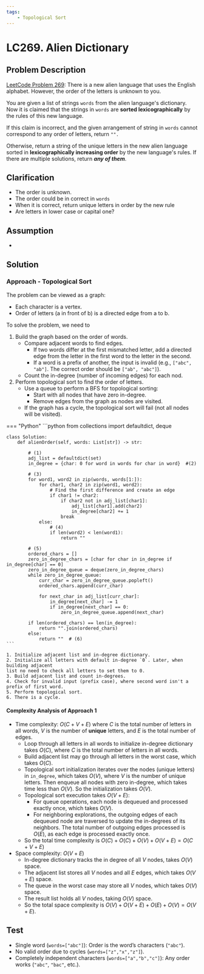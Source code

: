 ```yaml
---
tags:
    - Topological Sort
---
```


# LC269. Alien Dictionary

## Problem Description

[LeetCode Problem 269](https://leetcode.com/problems/alien-dictionary/description/):
There is a new alien language that uses the English alphabet. However, the order of the
letters is unknown to you.

You are given a list of strings `words` from the alien language's dictionary. Now it is
claimed that the strings in `words` are **sorted lexicographically** by the rules of
this new language.

If this claim is incorrect, and the given arrangement of string in `words` cannot
correspond to any order of letters, return `"".`

Otherwise, return a string of the unique letters in the new alien language sorted in
**lexicographically increasing order** by the new language's rules. If there are
multiple solutions, return _**any of them**_.

## Clarification

- The order is unknown.
- The order could be in correct in `words`
- When it is correct, return unique letters in order by the new rule
- Are letters in lower case or capital one?

## Assumption

-

## Solution

### Approach - Topological Sort

The problem can be viewed as a graph:

- Each character is a vertex.
- Order of letters (a in front of b) is a directed edge from a to b.

To solve the problem, we need to

1. Build the graph based on the order of words.
    - Compare adjacent words to find edges.
        - If two words differ at the first mismatched letter, add a directed edge from
        the letter in the first word to the letter in the second.
        - If a word is a prefix of another, the input is invalid (e.g., `["abc", "ab"]`.
        The correct order should be `["ab", "abc"]`).
    - Count the in-degree (number of incoming edges) for each nod.
2. Perform topological sort to find the order of letters.
    - Use a queue to perform a BFS for topological sorting:
        - Start with all nodes that have zero in-degree.
        - Remove edges from the graph as nodes are visited.
    - If the graph has a cycle, the topological sort will fail (not all nodes will be visited).

=== "Python"
    ```python
    from collections import defaultdict, deque


    class Solution:
        def alienOrder(self, words: List[str]) -> str:

            # (1)
            adj_list = defaultdict(set)
            in_degree = {char: 0 for word in words for char in word}  #(2)

            # (3)
            for word1, word2 in zip(words, words[1:]):
                for char1, char2 in zip(word1, word2):
                    # Find the first difference and create an edge
                    if char1 != char2:
                        if char2 not in adj_list[char1]:
                            adj_list[char1].add(char2)
                            in_degree[char2] += 1
                        break
                else:
                    # (4)
                    if len(word2) < len(word1):
                        return ""

            # (5)
            ordered_chars = []
            zero_in_degree_chars = [char for char in in_degree if in_degree[char] == 0]
            zero_in_degree_queue = deque(zero_in_degree_chars)
            while zero_in_degree_queue:
                curr_char = zero_in_degree_queue.popleft()
                ordered_chars.append(curr_char)

                for next_char in adj_list[curr_char]:
                    in_degree[next_char] -= 1
                    if in_degree[next_char] == 0:
                        zero_in_degree_queue.append(next_char)

            if len(ordered_chars) == len(in_degree):
                return "".join(ordered_chars)
            else:
                return ""  # (6)
    ```

    1. Initialize adjacent list and in-degree dictionary.
    2. Initialize all letters with default in-degree `0`. Later, when building adjacent
    list no need to check all letters to set them to 0.
    3. Build adjacent list and count in-degrees.
    4. Check for invalid input (prefix case), where second word isn't a prefix of first word.
    5. Perform topological sort.
    6. There is a cycle.

#### Complexity Analysis of Approach 1

- Time complexity: $O(C + V + E)$ where $C$ is the total number of letters in all words,
$V$ is the number of **unique** letters, and $E$ is the total number of edges.
    - Loop through all letters in all words to initialize in-degree dictionary takes
    $O(C)$, where $C$ is the total number of
    letters in all words.
    - Build adjacent list may go through all letters in the worst case, which takes $O(C)$.
    - Topological sort initialization iterates over the nodes (unique letters) in
    `in_degree`, which takes $O(V)$, where $V$ is the number of unique letters. Then
    enqueue all nodes with zero in-degree, which takes time less than $O(V)$. So the
    initialization takes $O(V)$.
    - Topological sort execution takes $O(V + E)$:
        - For queue operations, each node is dequeued and processed exactly once, which
        takes $O(V)$.
        - For neighboring explorations, the outgoing edges of each dequeued node are
        traversed to update the in-degrees of its neighbors. The total number of
        outgoing edges processed is $O(E)$, as each edge is processed exactly once.
    - So the total time complexity is $O(C) + O(C) + O(V) + O(V + E) = O(C + V + E)$
- Space complexity: $O(V + E)$
    - In-degree dictionary tracks the in degree of all $V$ nodes, takes $O(V)$ space.
    - The adjacent list stores all $V$ nodes and all $E$ edges, which takes $O(V + E)$ space.
    - The queue in the worst case may store all $V$ nodes, which takes $O(V)$ space.
    - The result list holds all $V$ nodes, taking $O(V)$ space.
    - So the total space complexity is $O(V) + O(V + E) + O(E) + O(V) = O(V + E)$.

## Test

- Single word (`words=["abc"]`): Order is the word’s characters (`"abc"`).
- No valid order due to cycles (`words=["z","x","z"]`).
- Completely independent characters (`words=["a","b","c"]`): Any order works (`"abc"`,
`"bac"`, etc.).